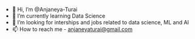 - 👋 Hi, I’m @Anjaneya-Turai
- 🌱 I’m currently learning Data Science
- 💞️ I’m looking for interships and jobs related to data science, ML and AI
- 📫 How to reach me - anjaneyaturai@gmail.com

<!---
Anjaneya-Turai/Anjaneya-Turai is a ✨ special ✨ repository because its `README.md` (this file) appears on your GitHub profile.
You can click the Preview link to take a look at your changes.
--->
